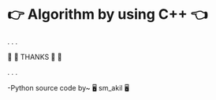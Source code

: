 # :point_right:  Algorithm by using C++  :point_left:
.
.
.

:green_heart: :green_heart:  THANKS  :green_heart: :green_heart:

.
.
.

-Python source code by~  :desktop_computer: sm_akil :desktop_computer:
